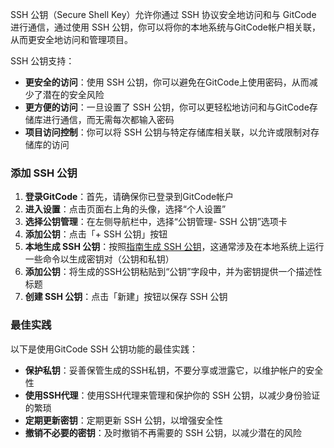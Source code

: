 
SSH 公钥（Secure Shell Key）允许你通过 SSH 协议安全地访问和与 GitCode 进行通信，通过使用 SSH 公钥，你可以将你的本地系统与GitCode帐户相关联，从而更安全地访问和管理项目。

SSH 公钥支持：

- **更安全的访问**：使用 SSH 公钥，你可以避免在GitCode上使用密码，从而减少了潜在的安全风险
- **更方便的访问**：一旦设置了 SSH 公钥，你可以更轻松地访问和与GitCode存储库进行通信，而无需每次都输入密码
- **项目访问控制**：你可以将 SSH 公钥与特定存储库相关联，以允许或限制对存储库的访问

### 添加 SSH 公钥

1. **登录GitCode**：首先，请确保你已登录到GitCode帐户
2. **进入设置**：点击页面右上角的头像，选择“个人设置”
3. **选择公钥管理**：在左侧导航栏中，选择“公钥管理- SSH 公钥”选项卡
4. **添加公钥**：点击「+ SSH 公钥」按钮
5. **本地生成 SSH 公钥**：按照[指南生成 SSH 公钥](用户/生成ssh公钥.md)，这通常涉及在本地系统上运行一些命令以生成密钥对（公钥和私钥）
6. **添加公钥**：将生成的SSH公钥粘贴到“公钥”字段中，并为密钥提供一个描述性标题
7. **创建 SSH 公钥**：点击「新建」按钮以保存 SSH 公钥

### 最佳实践

以下是使用GitCode SSH 公钥功能的最佳实践：

- **保护私钥**：妥善保管生成的SSH私钥，不要分享或泄露它，以维护帐户的安全性
- **使用SSH代理**：使用SSH代理来管理和保护你的 SSH 公钥，以减少身份验证的繁琐
- **定期更新密钥**：定期更新 SSH 公钥，以增强安全性
- **撤销不必要的密钥**：及时撤销不再需要的 SSH 公钥，以减少潜在的风险